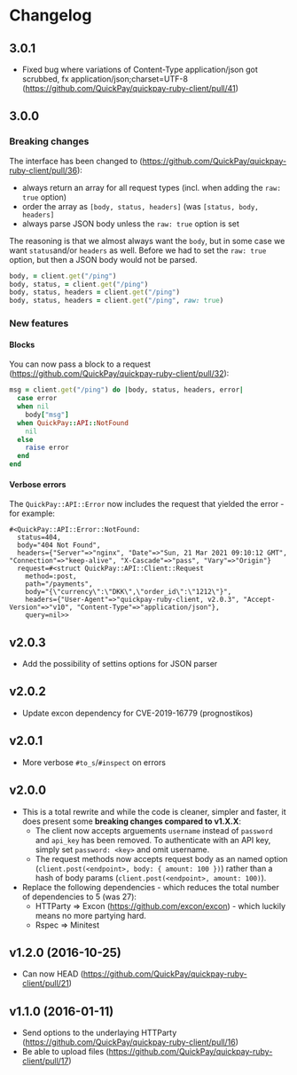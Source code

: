 # Changelog

## 3.0.1

* Fixed bug where variations of Content-Type application/json got scrubbed, fx application/json;charset=UTF-8 (https://github.com/QuickPay/quickpay-ruby-client/pull/41)

## 3.0.0

### Breaking changes

The interface has been changed to (https://github.com/QuickPay/quickpay-ruby-client/pull/36):

- always return an array for all request types (incl. when adding the `raw: true` option)
- order the array as `[body, status, headers]` (was `[status, body, headers]`
- always parse JSON body unless the `raw: true` option is set

The reasoning is that we almost always want the `body`, but in some case we want `status`and/or `headers` as well. Before we had to set the `raw: true` option, but then a JSON body would not be parsed.

```ruby
body, = client.get("/ping")
body, status, = client.get("/ping")
body, status, headers = client.get("/ping")
body, status, headers = client.get("/ping", raw: true)
```

### New features

#### Blocks

You can now pass a block to a request (https://github.com/QuickPay/quickpay-ruby-client/pull/32):

```ruby
msg = client.get("/ping") do |body, status, headers, error|
  case error
  when nil
    body["msg"]
  when QuickPay::API::NotFound
    nil
  else
    raise error
  end
end
```

#### Verbose errors

The `QuickPay::API::Error` now includes the request that yielded the error - for example:

```
#<QuickPay::API::Error::NotFound:
  status=404,
  body="404 Not Found",
  headers={"Server"=>"nginx", "Date"=>"Sun, 21 Mar 2021 09:10:12 GMT", "Connection"=>"keep-alive", "X-Cascade"=>"pass", "Vary"=>"Origin"}
  request=#<struct QuickPay::API::Client::Request
    method=:post,
    path="/payments",
    body="{\"currency\":\"DKK\",\"order_id\":\"1212\"}",
    headers={"User-Agent"=>"quickpay-ruby-client, v2.0.3", "Accept-Version"=>"v10", "Content-Type"=>"application/json"},
    query=nil>>
```

## v2.0.3

* Add the possibility of settins options for JSON parser

## v2.0.2

* Update excon dependency for CVE-2019-16779 (prognostikos)

## v2.0.1

* More verbose `#to_s`/`#inspect` on errors

## v2.0.0

* This is a total rewrite and while the code is cleaner, simpler and faster, it does present some **breaking changes compared to v1.X.X**:
    * The client now accepts arguements `username` instead of `password` and `api_key` has been removed. To authenticate with an API key, simply set `password: <key>` and omit username.
    * The request methods now accepts request body as an named option (`client.post(<endpoint>, body: { amount: 100 })`) rather than a hash of body params (`client.post(<endpoint>, amount: 100)`).
* Replace the following dependencies - which reduces the total number of dependencies to 5 (was 27):
    * HTTParty => Excon (https://github.com/excon/excon) - which luckily means no more partying hard.
    * Rspec => Minitest

## v1.2.0 (2016-10-25)

* Can now HEAD (https://github.com/QuickPay/quickpay-ruby-client/pull/21)

## v1.1.0 (2016-01-11)

* Send options to the underlaying HTTParty (https://github.com/QuickPay/quickpay-ruby-client/pull/16)
* Be able to upload files (https://github.com/QuickPay/quickpay-ruby-client/pull/17<Paste>)
